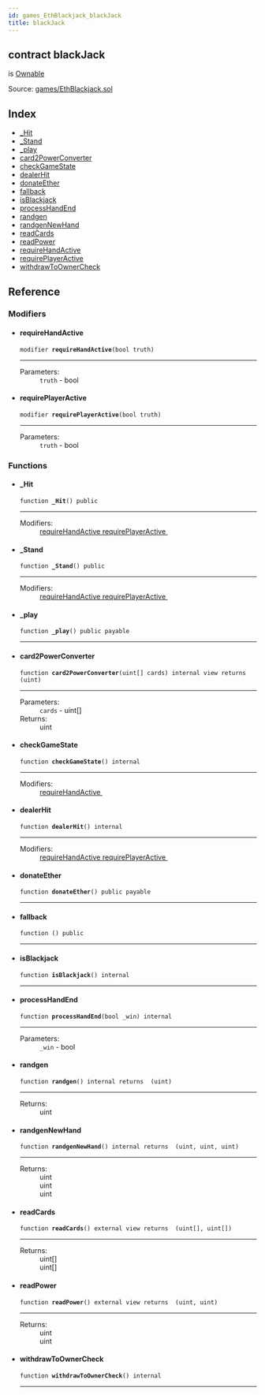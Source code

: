 ```yaml
---
id: games_EthBlackjack_blackJack
title: blackJack
---
```


<div class="contract-doc"><div class="contract"><h2 class="contract-header"><span class="contract-kind">contract</span> blackJack</h2><p class="base-contracts"><span>is</span> <a href="games_EthBlackjack_Ownable.html">Ownable</a></p><div class="source">Source: <a href="https://github.com/FriendlyUser/solidity-smart-contracts//blob/v0.1.0/contracts/games/EthBlackjack.sol" target="_blank">games/EthBlackjack.sol</a></div></div><div class="index"><h2>Index</h2><ul><li><a href="games_EthBlackjack_blackJack.html#_Hit">_Hit</a></li><li><a href="games_EthBlackjack_blackJack.html#_Stand">_Stand</a></li><li><a href="games_EthBlackjack_blackJack.html#_play">_play</a></li><li><a href="games_EthBlackjack_blackJack.html#card2PowerConverter">card2PowerConverter</a></li><li><a href="games_EthBlackjack_blackJack.html#checkGameState">checkGameState</a></li><li><a href="games_EthBlackjack_blackJack.html#dealerHit">dealerHit</a></li><li><a href="games_EthBlackjack_blackJack.html#donateEther">donateEther</a></li><li><a href="games_EthBlackjack_blackJack.html#">fallback</a></li><li><a href="games_EthBlackjack_blackJack.html#isBlackjack">isBlackjack</a></li><li><a href="games_EthBlackjack_blackJack.html#processHandEnd">processHandEnd</a></li><li><a href="games_EthBlackjack_blackJack.html#randgen">randgen</a></li><li><a href="games_EthBlackjack_blackJack.html#randgenNewHand">randgenNewHand</a></li><li><a href="games_EthBlackjack_blackJack.html#readCards">readCards</a></li><li><a href="games_EthBlackjack_blackJack.html#readPower">readPower</a></li><li><a href="games_EthBlackjack_blackJack.html#requireHandActive">requireHandActive</a></li><li><a href="games_EthBlackjack_blackJack.html#requirePlayerActive">requirePlayerActive</a></li><li><a href="games_EthBlackjack_blackJack.html#withdrawToOwnerCheck">withdrawToOwnerCheck</a></li></ul></div><div class="reference"><h2>Reference</h2><div class="modifiers"><h3>Modifiers</h3><ul><li><div class="item modifier"><span id="requireHandActive" class="anchor-marker"></span><h4 class="name">requireHandActive</h4><div class="body"><code class="signature">modifier <strong>requireHandActive</strong><span>(bool truth) </span></code><hr/><dl><dt><span class="label-parameters">Parameters:</span></dt><dd><div><code>truth</code> - bool</div></dd></dl></div></div></li><li><div class="item modifier"><span id="requirePlayerActive" class="anchor-marker"></span><h4 class="name">requirePlayerActive</h4><div class="body"><code class="signature">modifier <strong>requirePlayerActive</strong><span>(bool truth) </span></code><hr/><dl><dt><span class="label-parameters">Parameters:</span></dt><dd><div><code>truth</code> - bool</div></dd></dl></div></div></li></ul></div><div class="functions"><h3>Functions</h3><ul><li><div class="item function"><span id="_Hit" class="anchor-marker"></span><h4 class="name">_Hit</h4><div class="body"><code class="signature">function <strong>_Hit</strong><span>() </span><span>public </span></code><hr/><dl><dt><span class="label-modifiers">Modifiers:</span></dt><dd><a href="games_EthBlackjack_blackJack.html#requireHandActive">requireHandActive </a><a href="games_EthBlackjack_blackJack.html#requirePlayerActive">requirePlayerActive </a></dd></dl></div></div></li><li><div class="item function"><span id="_Stand" class="anchor-marker"></span><h4 class="name">_Stand</h4><div class="body"><code class="signature">function <strong>_Stand</strong><span>() </span><span>public </span></code><hr/><dl><dt><span class="label-modifiers">Modifiers:</span></dt><dd><a href="games_EthBlackjack_blackJack.html#requireHandActive">requireHandActive </a><a href="games_EthBlackjack_blackJack.html#requirePlayerActive">requirePlayerActive </a></dd></dl></div></div></li><li><div class="item function"><span id="_play" class="anchor-marker"></span><h4 class="name">_play</h4><div class="body"><code class="signature">function <strong>_play</strong><span>() </span><span>public </span><span>payable </span></code><hr/></div></div></li><li><div class="item function"><span id="card2PowerConverter" class="anchor-marker"></span><h4 class="name">card2PowerConverter</h4><div class="body"><code class="signature">function <strong>card2PowerConverter</strong><span>(uint[] cards) </span><span>internal </span><span>view </span><span>returns  (uint) </span></code><hr/><dl><dt><span class="label-parameters">Parameters:</span></dt><dd><div><code>cards</code> - uint[]</div></dd><dt><span class="label-return">Returns:</span></dt><dd>uint</dd></dl></div></div></li><li><div class="item function"><span id="checkGameState" class="anchor-marker"></span><h4 class="name">checkGameState</h4><div class="body"><code class="signature">function <strong>checkGameState</strong><span>() </span><span>internal </span></code><hr/><dl><dt><span class="label-modifiers">Modifiers:</span></dt><dd><a href="games_EthBlackjack_blackJack.html#requireHandActive">requireHandActive </a></dd></dl></div></div></li><li><div class="item function"><span id="dealerHit" class="anchor-marker"></span><h4 class="name">dealerHit</h4><div class="body"><code class="signature">function <strong>dealerHit</strong><span>() </span><span>internal </span></code><hr/><dl><dt><span class="label-modifiers">Modifiers:</span></dt><dd><a href="games_EthBlackjack_blackJack.html#requireHandActive">requireHandActive </a><a href="games_EthBlackjack_blackJack.html#requirePlayerActive">requirePlayerActive </a></dd></dl></div></div></li><li><div class="item function"><span id="donateEther" class="anchor-marker"></span><h4 class="name">donateEther</h4><div class="body"><code class="signature">function <strong>donateEther</strong><span>() </span><span>public </span><span>payable </span></code><hr/></div></div></li><li><div class="item function"><span id="fallback" class="anchor-marker"></span><h4 class="name">fallback</h4><div class="body"><code class="signature">function <strong></strong><span>() </span><span>public </span></code><hr/></div></div></li><li><div class="item function"><span id="isBlackjack" class="anchor-marker"></span><h4 class="name">isBlackjack</h4><div class="body"><code class="signature">function <strong>isBlackjack</strong><span>() </span><span>internal </span></code><hr/></div></div></li><li><div class="item function"><span id="processHandEnd" class="anchor-marker"></span><h4 class="name">processHandEnd</h4><div class="body"><code class="signature">function <strong>processHandEnd</strong><span>(bool _win) </span><span>internal </span></code><hr/><dl><dt><span class="label-parameters">Parameters:</span></dt><dd><div><code>_win</code> - bool</div></dd></dl></div></div></li><li><div class="item function"><span id="randgen" class="anchor-marker"></span><h4 class="name">randgen</h4><div class="body"><code class="signature">function <strong>randgen</strong><span>() </span><span>internal </span><span>returns  (uint) </span></code><hr/><dl><dt><span class="label-return">Returns:</span></dt><dd>uint</dd></dl></div></div></li><li><div class="item function"><span id="randgenNewHand" class="anchor-marker"></span><h4 class="name">randgenNewHand</h4><div class="body"><code class="signature">function <strong>randgenNewHand</strong><span>() </span><span>internal </span><span>returns  (uint, uint, uint) </span></code><hr/><dl><dt><span class="label-return">Returns:</span></dt><dd>uint</dd><dd>uint</dd><dd>uint</dd></dl></div></div></li><li><div class="item function"><span id="readCards" class="anchor-marker"></span><h4 class="name">readCards</h4><div class="body"><code class="signature">function <strong>readCards</strong><span>() </span><span>external </span><span>view </span><span>returns  (uint[], uint[]) </span></code><hr/><dl><dt><span class="label-return">Returns:</span></dt><dd>uint[]</dd><dd>uint[]</dd></dl></div></div></li><li><div class="item function"><span id="readPower" class="anchor-marker"></span><h4 class="name">readPower</h4><div class="body"><code class="signature">function <strong>readPower</strong><span>() </span><span>external </span><span>view </span><span>returns  (uint, uint) </span></code><hr/><dl><dt><span class="label-return">Returns:</span></dt><dd>uint</dd><dd>uint</dd></dl></div></div></li><li><div class="item function"><span id="withdrawToOwnerCheck" class="anchor-marker"></span><h4 class="name">withdrawToOwnerCheck</h4><div class="body"><code class="signature">function <strong>withdrawToOwnerCheck</strong><span>() </span><span>internal </span></code><hr/></div></div></li></ul></div></div></div>
